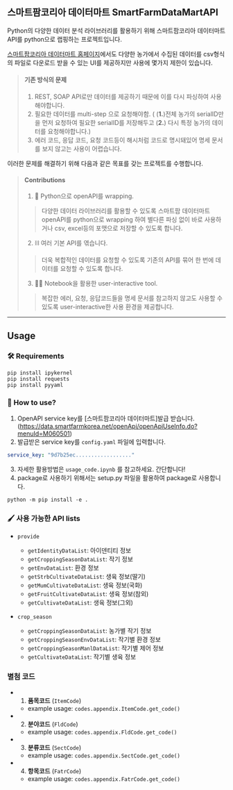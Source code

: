 ## 스마트팜코리아 데이터마트 SmartFarmDataMartAPI

Python의 다양한 데이터 분석 라이브러리를 활용하기 위해 스마트팜코리아 데이터마트 API를 python으로 랩핑하는 프로젝트입니다.

[스마트팜코리아 데이터마트 홈페이지](https://data.smartfarmkorea.net)에서도 다양한 농가에서 수집된 데이터를 csv형식의 파일로 다운로드 받을 수 있는 UI를 제공하지만 사용에 몇가지 제한이 있습니다.

> #### 기존 방식의 문제
> 1. REST, SOAP API로만 데이터를 제공하기 때문에 이를 다시 파싱하여 사용해야합니다.
> 2. 필요한 데이터를 multi-step 으로 요청해야함. ( (__1.__)전체 농가의 serialID만을 먼저 요청하여 필요한 serialID를 저장해두고 (__2.__) 다시 특정 농가의 데이터를 요청해야합니다.) 
> 3. 에러 코드, 응답 코드, 요청 코드등이 해시처럼 코드로 명시돼있어 명세 문서를 보지 않고는 사용이 어렵습니다. <br>

이러한 문제를 해결하기 위해 다음과 같은 목표를 갖는 프로젝트를 수행합니다.

> #### Contributions
> 1. 🐍 Python으로 openAPI를 wrapping.
>> 다양한 데이터 라이브러리를 활용할 수 있도록 스마트팜 데이터마트 openAPI를 python으로 wrapping 하여 별다른 파싱 없이 바로 사용하거나 csv, excel등의 포맷으로 저장할 수 있도록 합니다.
> 2. ⛓️ 여러 기본 API를 엮습니다. 
>> 더욱 복합적인 데이터를 요청할 수 있도록 기존의 API를 묶어 한 번에 데이터를 요청할 수 있도록 합니다.
> 3. ☝🏻 Notebook을 활용한 user-interactive tool. 
>> 복잡한 에러, 요청, 응답코드들을 명세 문서를 참고하지 않고도 사용할 수 있도록 user-interactive한 사용 환경을 제공합니다. 

---
## Usage

### 🛠️ Requirements
```shell
pip install ipykernel
pip install requests
pip install pyyaml
```

### 🚀 How to use?
1. OpenAPI service key를 [스마트팜코리아 데이터마트]발급 받습니다.(https://data.smartfarmkorea.net/openApi/openApiUseInfo.do?menuId=M060501)
2. 발급받은 service key를 `config.yaml` 파일에 입력합니다.<br>
```yaml
service_key: "9d7b25ec.................."
```
3. 자세한 활용방법은 `usage_code.ipynb` 를 참고하세요. 간단합니다!
4. package로 사용하기 위해서는 setup.py 파일을 활용하여 package로 사용합니다.
```shell
python -m pip install -e .
```

### 🖌 사용 가능한 API lists
- `provide`
    - `getIdentityDataList`: 아이덴티티 정보
    - `getCroppingSeasonDataList`: 작기 정보
    - `getEnvDataList`: 환경 정보
    - `getStrbCultivateDataList`: 생육 정보(딸기)
    - `getMumCultivateDataList`: 생육 정보(국화)
    - `getFruitCultivateDataList`: 생육 정보(참외)
    - `getCultivateDataList`: 생육 정보(그외)

- `crop_season`
    - `getCroppingSeasonDataList`: 농가별 작기 정보
    - `getCroppingSeasonEnvDataList`: 작기별 환경 정보
    - `getCroppingSeasonManlDataList`: 작기별 제어 정보
    - `getCultivateDataList`: 작기별 생육 정보

### 별첨 코드
- 1. __품목코드__ (`ItemCode`)
    - example usage: `codes.appendix.ItemCode.get_code()`
- 2. __분야코드__ (`FldCode`)
    - example usage: `codes.appendix.FldCode.get_code()`
- 3. __분류코드__ (`SectCode`)
    - example usage: `codes.appendix.SectCode.get_code()`
- 4. __항목코드__ (`FatrCode`)
    - example usage: `codes.appendix.FatrCode.get_code()`






